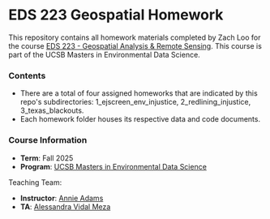 # EDS 223 Geospatial Homework 

This repository contains all homework materials completed by Zach Loo for the course [EDS 223 - Geospatial Analysis & Remote Sensing](https://bren.ucsb.edu/courses/eds-223). This course is part of the UCSB Masters in Environmental Data Science.

### Contents
- There are a total of four assigned homeworks that are indicated by this repo's subdirectories: 1_ejscreen_env_injustice, 2_redlining_injustice, 3_texas_blackouts.
- Each homework folder houses its respective data and code documents.

### Course Information
- **Term**: Fall 2025
- **Program**: [UCSB Masters in Environmental Data Science](https://bren.ucsb.edu/masters-programs/master-environmental-data-science)

Teaching Team:
- **Instructor**: [Annie Adams](https://annieradams.github.io/)
- **TA**: [Alessandra Vidal Meza](https://avidalmeza.com/)
